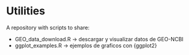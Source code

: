 # Utilities
A repository with scripts to share:
  - GEO_data_download.R   -> descargar y visualizar datos de GEO-NCBI
  - ggplot_examples.R     -> ejemplos de graficos con {ggplot2}
